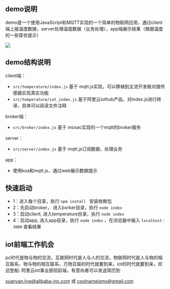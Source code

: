 ## demo说明

demo是一个使用JavaScript和MQTT实现的一个简单的物联网应用，通过client端上报温度数据，server处理温度数据（业务处理），app端展示结果（根据温度的一些穿衣提示）

![](/asset/struct.png)

## demo结构说明

client端：

-  `src/temperature/index.js` 基于 mqtt.js实现，可以移植到主流开发板对接传感器实现真实功能
-  `src/temperature/iot_index.js` 基于阿里云iothub产品，对index.js进行转译，具体可以阅读文件注释

broker端：

-  `src/broker/index.js` 基于 mosac实现的一个mqtt的broker服务

server：

-  `src/server/index.js` 基于 mqtt.js订阅数据，处理业务

app：

- 使用koa和mqtt.js，通过web展示数据提示

## 快速启动

- 1：进入每个目录，执行 `npm install ` 安装依赖包
- 2：先启动broker， 进入borker目录，执行 `node index`
- 3：启动client, 进入temperature目录，执行 `node index`
- 4：启动app, 进入app目录，执行 `node index` ，在浏览器中输入 `localhost：3000` 查看结果

## iot前端工作机会

pc时代是物与物的交流，互联网时代是人与人的交流，物联网时代是人与物的相互联系，物与物的相互联系，万物互联的时代就要到来，iot的时代就要到来，欢迎登船: 阿里云iot事业部招前端，有意向者可以发送简历到

xuanyan.lyw@alibaba-inc.com 或 coolnameismy@gmail.com

